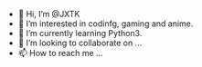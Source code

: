 - 👋 Hi, I’m @JXTK
- 👀 I’m interested in codinfg, gaming and anime.
- 🌱 I’m currently learning Python3.
- 💞️ I’m looking to collaborate on ...
- 📫 How to reach me ...

<!---
JXTK/JXTK is a ✨ special ✨ repository because its `README.md` (this file) appears on your GitHub profile.
You can click the Preview link to take a look at your changes.
--->
